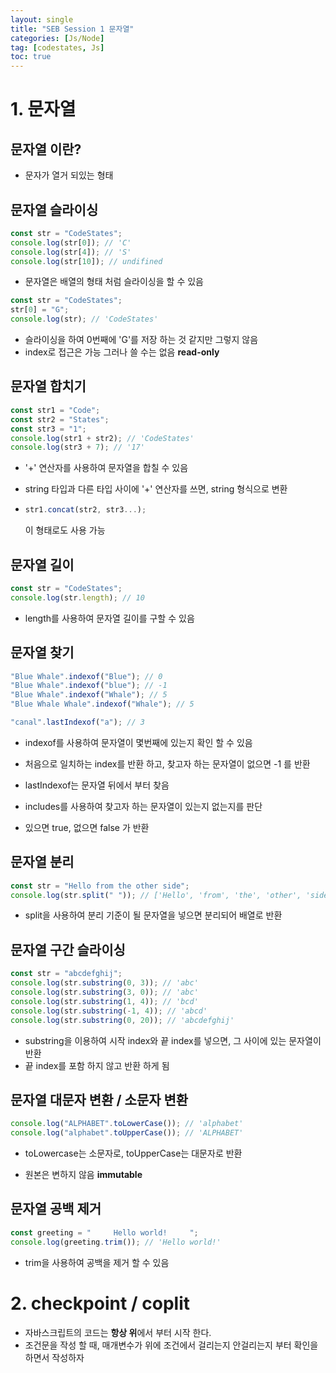 ```yaml
---
layout: single
title: "SEB Session 1 문자열"
categories: [Js/Node]
tag: [codestates, Js]
toc: true
---
```


# 1. 문자열

## 문자열 이란?

- 문자가 열거 되있는 형태

## 문자열 슬라이싱

```javascript
const str = "CodeStates";
console.log(str[0]); // 'C'
console.log(str[4]); // 'S'
console.log(str[10]); // undifined
```

- 문자열은 배열의 형태 처럼 슬라이싱을 할 수 있음

```javascript
const str = "CodeStates";
str[0] = "G";
console.log(str); // 'CodeStates'
```

- 슬라이싱을 하여 0번째에 'G'를 저장 하는 것 같지만 그렇지 않음
- index로 접근은 가능 그러나 쓸 수는 없음 **read-only**

## 문자열 합치기

```javascript
const str1 = "Code";
const str2 = "States";
const str3 = "1";
console.log(str1 + str2); // 'CodeStates'
console.log(str3 + 7); // '17'
```

- '+' 연산자를 사용하여 문자열을 합칠 수 있음
- string 타입과 다른 타입 사이에 '+' 연산자를 쓰면, string 형식으로 변환

- ```javascript
  str1.concat(str2, str3...);
  ```
  이 형태로도 사용 가능

## 문자열 길이

```javascript
const str = "CodeStates";
console.log(str.length); // 10
```

- length를 사용하여 문자열 길이를 구할 수 있음

## 문자열 찾기

```javascript
"Blue Whale".indexof("Blue"); // 0
"Blue Whale".indexof("blue"); // -1
"Blue Whale".indexof("Whale"); // 5
"Blue Whale Whale".indexof("Whale"); // 5

"canal".lastIndexof("a"); // 3
```

- indexof를 사용하여 문자열이 몇번째에 있는지 확인 할 수 있음
- 처음으로 일치하는 index를 반환 하고, 찾고자 하는 문자열이 없으면 -1 를 반환
- lastIndexof는 문자열 뒤에서 부터 찾음

- includes를 사용하여 찾고자 하는 문자열이 있는지 없는지를 판단
- 있으면 true, 없으면 false 가 반환

## 문자열 분리

```javascript
const str = "Hello from the other side";
console.log(str.split(" ")); // ['Hello', 'from', 'the', 'other', 'side]
```

- split을 사용하여 분리 기준이 될 문자열을 넣으면 분리되어 배열로 반환

## 문자열 구간 슬라이싱

```javascript
const str = "abcdefghij";
console.log(str.substring(0, 3)); // 'abc'
console.log(str.substring(3, 0)); // 'abc'
console.log(str.substring(1, 4)); // 'bcd'
console.log(str.substring(-1, 4)); // 'abcd'
console.log(str.substring(0, 20)); // 'abcdefghij'
```

- substring을 이용하여 시작 index와 끝 index를 넣으면, 그 사이에 있는 문자열이 반환
- 끝 index를 포함 하지 않고 반환 하게 됨

## 문자열 대문자 변환 / 소문자 변환

```javascript
console.log("ALPHABET".toLowerCase()); // 'alphabet'
console.log("alphabet".toUpperCase()); // 'ALPHABET'
```

- toLowercase는 소문자로, toUpperCase는 대문자로 반환

* 원본은 변하지 않음 **immutable**

## 문자열 공백 제거

```javascript
const greeting = "     Hello world!     ";
console.log(greeting.trim()); // 'Hello world!'
```

- trim을 사용하여 공백을 제거 할 수 있음

# 2. checkpoint / coplit

- 자바스크립트의 코드는 **항상 위**에서 부터 시작 한다.
- 조건문을 작성 할 때, 매개변수가 위에 조건에서 걸리는지 안걸리는지 부터 확인을 하면서 작성하자
